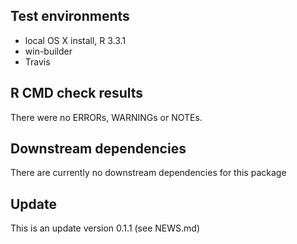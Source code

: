 ## Test environments
* local OS X install, R 3.3.1
* win-builder 
* Travis

## R CMD check results
There were no ERRORs, WARNINGs or NOTEs. 

## Downstream dependencies
There are currently no downstream dependencies for this package

## Update
This is an update version 0.1.1 (see NEWS.md)




